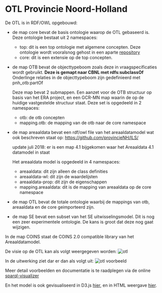 # OTL Provincie Noord-Holland

De OTL is in RDF/OWL opgebouwd:

* de map core bevat de basis ontologie waarop de OTL gebaseerd is. Deze ontologie bestaat uit 2 namespaces:
	 * top: dit is een top ontologie met algemene concepten. Deze ontologie wordt vooralsnog gehost in een aparte [repository](https://github.com/NielsHoffmann/ontologies/tree/master/top)
	 * core: dit is een extensie op de top concepten.

* de map OTB bevat de objecttypeboom zoals deze in vraagspecificaties wordt gebruikt. 
	**Deze is gemapt naar CBNL met rdfs:subclassOf** Onderlinge relaties in de objecttypeboom zijn gedefinieerd met pnh_otb:partOf

	Deze map bevat 2 submappen. Een aanzet voor de OTB structuur op basis van het ERA project, en een GCR-MN map waarin de op de huidige vastgestelde structuur staat. Deze set is opgedeeld in 2 namespaces:
	* otb: de otb concepten
	* mapping.otb: de mapping van de otb naar de core namespace
	

* de map areaaldata bevat een rdf/owl file van het areaaldatamodel wat ook beschreven staat op: https://github.com/provincieNH/ILS/

	update juli 2018: er is een map 4.1 bijgekomen waar het Areaaldata 4.1 datamodel in staat
	
	Het areaaldata model is opgedeeld in 4 namespaces:
	* areaaldata: dit zijn alleen de class definities
	* areaaldata-wl: dit zijn de waardelijsten
	* areaaldata-prop: dit zijn de eigenschappen
	* mapping.areaaldata: dit is de mapping van areaaldata op de core namespace

* de map OTL bevat de totale ontologie waarbij de mappings van otb, areaaldata en de core geimporteerd zijn.

* de map SE bevat een subset van het SE uitwisselingsmodel. Dit is nog een zeer experimentele ontologie. De kans is groot dat deze nog gaat wijzigen.

In de map COINS staat de COINS 2.0 compatible library van het Areaaldatamodel.

De visie op de OTL kan als volgt weergegeven worden:
![otl](https://github.com/provincieNH/OTL/raw/master/Documentatie/otl-pnh.jpg "otl")

In de uitwerking ziet dar er dan als volgt uit:
![otl voorbeeld](https://github.com/provincieNH/OTL/raw/master/Documentatie/OTL-structuur.jpg "otl voorbeeld")


Meer detail voorbeelden en documentatie is te raadplegen via de online [sparql-visualizer](https://madsholten.github.io/sparql-visualizer/?file=https://github.com/provincieNH/OTL/raw/master/Documentatie/data.json)

En het model is ook gevisualiseerd in D3.js [hier](otl-viz),
en in HTML weergave [hier](otl-doc).
